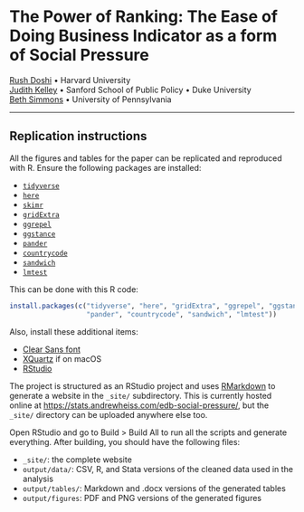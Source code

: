 # The Power of Ranking: The Ease of Doing Business Indicator as a form of Social Pressure

[Rush Doshi](http://rushdoshi.com/) • Harvard University  
[Judith Kelley](https://sanford.duke.edu/people/faculty/kelley-judith) • Sanford School of Public Policy • Duke University  
[Beth Simmons](https://www.sas.upenn.edu/polisci/people/standing-faculty/beth-simmons) • University of Pennsylvania

---

## Replication instructions

All the figures and tables for the paper can be replicated and reproduced with R. Ensure the following packages are installed:

- [`tidyverse`](http://tidyverse.tidyverse.org/)
- [`here`](https://cran.r-project.org/package=here)
- [`skimr`](https://cran.r-project.org/package=skimr)
- [`gridExtra`](https://cran.r-project.org/package=gridExtra)
- [`ggrepel`](https://cran.r-project.org/package=ggrepel)
- [`ggstance`](https://cran.r-project.org/package=ggstance)
- [`pander`](https://cran.r-project.org/package=pander)
- [`countrycode`](https://cran.r-project.org/package=countrycode)
- [`sandwich`](https://cran.r-project.org/package=sandwich)
- [`lmtest`](https://cran.r-project.org/package=lmtest)

This can be done with this R code:

```r
install.packages(c("tidyverse", "here", "gridExtra", "ggrepel", "ggstance", 
                   "pander", "countrycode", "sandwich", "lmtest"))
```

Also, install these additional items:

- [Clear Sans font](https://01.org/clear-sans)
- [XQuartz](https://www.xquartz.org/) if on macOS
- [RStudio](https://www.rstudio.com/products/rstudio/download/#download)

The project is structured as an RStudio project and uses [RMarkdown](http://rmarkdown.rstudio.com/rmarkdown_websites.html) to generate a website in the `_site/` subdirectory. This is currently hosted online at <https://stats.andrewheiss.com/edb-social-pressure/>, but the `_site/` directory can be uploaded anywhere else too. 

Open RStudio and go to Build > Build All to run all the scripts and generate everything. After building, you should have the following files:

- `_site/`: the complete website
- `output/data/`: CSV, R, and Stata versions of the cleaned data used in the analysis
- `output/tables/`: Markdown and .docx versions of the generated tables
- `output/figures`: PDF and PNG versions of the generated figures

